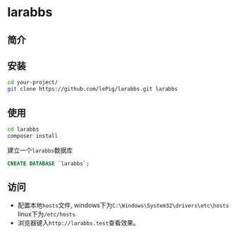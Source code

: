 # larabbs

## 简介

## 安装
```sh
cd your-project/
git clone https://github.com/lePig/larabbs.git larabbs
```

## 使用
```sh
cd larabbs
composer install
```
建立一个`larabbs`数据库
```sql
CREATE DATABASE `larabbs`;
```

## 访问
* 配置本地`hosts`文件, windows下为`C:\Windows\System32\drivers\etc\hosts` linux下为`/etc/hosts`
* 浏览器键入`http://larabbs.test`查看效果。
